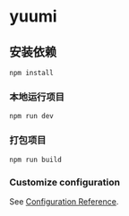 # yuumi

## 安装依赖
```
npm install
```

### 本地运行项目
```
npm run dev
```

### 打包项目
```
npm run build
```

### Customize configuration
See [Configuration Reference](https://cli.vuejs.org/config/).
